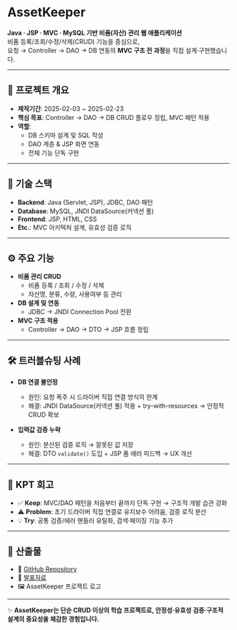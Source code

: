 # AssetKeeper

**Java · JSP · MVC · MySQL 기반 비품(자산) 관리 웹 애플리케이션**  
비품 등록/조회/수정/삭제(CRUD) 기능을 중심으로,  
요청 → Controller → DAO → DB 연동의 **MVC 구조 전 과정**을 직접 설계·구현했습니다.  

---

## 📌 프로젝트 개요
- **제작기간**: 2025-02-03 ~ 2025-02-23  
- **핵심 목표**: Controller → DAO → DB CRUD 플로우 정립, MVC 패턴 적용  
- **역할**:  
  - DB 스키마 설계 및 SQL 작성  
  - DAO 계층 & JSP 화면 연동  
  - 전체 기능 단독 구현  

---

## 🔑 기술 스택
- **Backend**: Java (Servlet, JSP), JDBC, DAO 패턴  
- **Database**: MySQL, JNDI DataSource(커넥션 풀)  
- **Frontend**: JSP, HTML, CSS  
- **Etc.**: MVC 아키텍처 설계, 유효성 검증 로직  

---

## ⚙️ 주요 기능
- **비품 관리 CRUD**  
  - 비품 등록 / 조회 / 수정 / 삭제  
  - 자산명, 분류, 수량, 사용여부 등 관리  
- **DB 설계 및 연동**  
  - JDBC → JNDI Connection Pool 전환  
- **MVC 구조 적용**  
  - Controller → DAO → DTO → JSP 흐름 정립  

---

## 🛠️ 트러블슈팅 사례
- **DB 연결 불안정**  
  - 원인: 요청 폭주 시 드라이버 직접 연결 방식의 한계  
  - 해결: JNDI DataSource(커넥션 풀) 적용 + try-with-resources → 안정적 CRUD 확보  

- **입력값 검증 누락**  
  - 원인: 분산된 검증 로직 → 잘못된 값 저장  
  - 해결: DTO `validate()` 도입 + JSP 폼 에러 피드백 → UX 개선  

---

## 📝 KPT 회고
- ✅ **Keep**: MVC/DAO 패턴을 처음부터 끝까지 단독 구현 → 구조적 개발 습관 강화  
- ⚠️ **Problem**: 초기 드라이버 직접 연결로 유지보수 어려움, 검증 로직 분산  
- 💡 **Try**: 공통 검증/에러 핸들러 유틸화, 검색·페이징 기능 추가  

---

## 📂 산출물
- 🔗 [GitHub Repository](#)  
- 📑 [발표자료](#)  
- 🖼️ AssetKeeper 프로젝트 로고  

---

✨ **AssetKeeper는 단순 CRUD 이상의 학습 프로젝트로, 안정성·유효성 검증·구조적 설계의 중요성을 체감한 경험입니다.**
